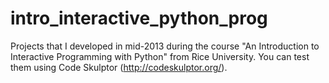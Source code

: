 # intro_interactive_python_prog

Projects that I developed in mid-2013 during the course "An Introduction to Interactive Programming with Python" from Rice University. You can test them using Code Skulptor (http://codeskulptor.org/).
